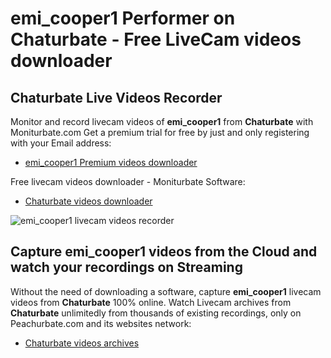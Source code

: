 # emi_cooper1 Performer on Chaturbate - Free LiveCam videos downloader

## Chaturbate Live Videos Recorder

Monitor and record livecam videos of **emi_cooper1** from **Chaturbate** with Moniturbate.com
Get a premium trial for free by just and only registering with your Email address:
* [emi_cooper1 Premium videos downloader](https://moniturbate.com/request-demo-licence-key.html)

Free livecam videos downloader - Moniturbate Software:
* [Chaturbate videos downloader](https://moniturbate.com/moniturbate-download-software.html)

![emi_cooper1 livecam videos recorder](https://peachurnet.com/templates/moniturbate-software.png)


## Capture emi_cooper1 videos from the Cloud and watch your recordings on Streaming

Without the need of downloading a software, capture **emi_cooper1** livecam videos from **Chaturbate** 100% online.
Watch Livecam archives from **Chaturbate** unlimitedly from thousands of existing recordings, only on Peachurbate.com and its websites network:
* [Chaturbate videos archives](https://peachurnet.com/)